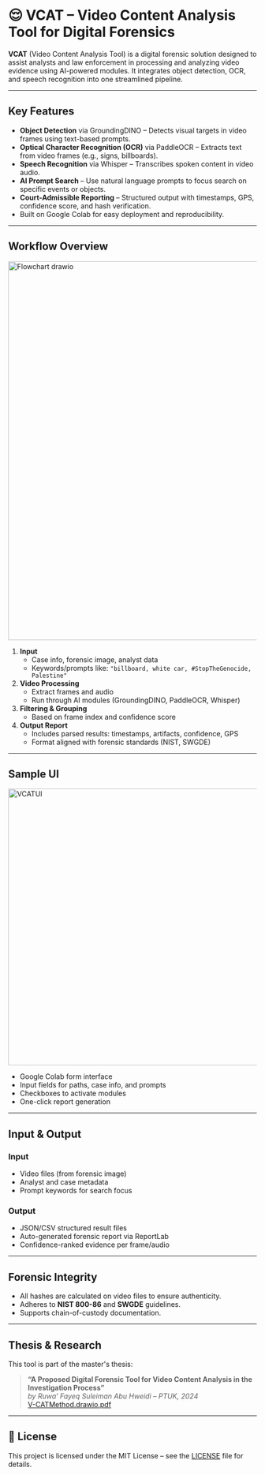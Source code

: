 
# 😌 VCAT – Video Content Analysis Tool for Digital Forensics

**VCAT** (Video Content Analysis Tool) is a digital forensic solution designed to assist analysts and law enforcement in processing and analyzing video evidence using AI-powered modules. It integrates object detection, OCR, and speech recognition into one streamlined pipeline.

---

## Key Features

- **Object Detection** via GroundingDINO – Detects visual targets in video frames using text-based prompts.
- **Optical Character Recognition (OCR)** via PaddleOCR – Extracts text from video frames (e.g., signs, billboards).
- **Speech Recognition** via Whisper – Transcribes spoken content in video audio.
- **AI Prompt Search** – Use natural language prompts to focus search on specific events or objects.
- **Court-Admissible Reporting** – Structured output with timestamps, GPS, confidence score, and hash verification.
- Built on Google Colab for easy deployment and reproducibility.

---

## Workflow Overview

<img width="768" alt="Flowchart drawio" src="https://github.com/user-attachments/assets/94fa8ee8-d718-4bad-a406-3db8a35de34f" />

1. **Input**
   - Case info, forensic image, analyst data
   - Keywords/prompts like: `"billboard, white car, #StopTheGenocide, Palestine"`
2. **Video Processing**
   - Extract frames and audio
   - Run through AI modules (GroundingDINO, PaddleOCR, Whisper)
3. **Filtering & Grouping**
   - Based on frame index and confidence score
4. **Output Report**
   - Includes parsed results: timestamps, artifacts, confidence, GPS
   - Format aligned with forensic standards (NIST, SWGDE)

---

## Sample UI

<img width="561" alt="VCATUI" src="https://github.com/user-attachments/assets/5823d597-b298-4050-8e87-f58f6013fed2" />

- Google Colab form interface
- Input fields for paths, case info, and prompts
- Checkboxes to activate modules
- One-click report generation

---

## Input & Output

### Input
- Video files (from forensic image)
- Analyst and case metadata
- Prompt keywords for search focus

### Output
- JSON/CSV structured result files
- Auto-generated forensic report via ReportLab
- Confidence-ranked evidence per frame/audio

---

## Forensic Integrity

- All hashes are calculated on video files to ensure authenticity.
- Adheres to **NIST 800-86** and **SWGDE** guidelines.
- Supports chain-of-custody documentation.

---

## Thesis & Research

This tool is part of the master's thesis:

> **“A Proposed Digital Forensic Tool for Video Content Analysis in the Investigation Process”**  
> *by Ruwa’ Fayeq Suleiman Abu Hweidi – PTUK, 2024*  
> [V-CATMethod.drawio.pdf](https://github.com/user-attachments/files/21107721/V-CATMethod.drawio.pdf)

---

## 📜 License

This project is licensed under the MIT License – see the [LICENSE](./LICENSE) file for details.
